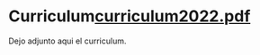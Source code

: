 # Curriculum[curriculum2022.pdf](https://github.com/Lusosa/Curriculum/files/9034126/curriculum2022.pdf)
Dejo adjunto aqui el curriculum.
